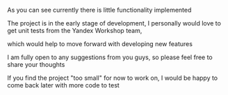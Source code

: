 As you can see currently there is little functionality implemented

The project is in the early stage of development, I personally would love to get unit tests from the Yandex Workshop team, 

which would help to move forward with developing new features

I am fully open to any suggestions from you guys, so please feel free to share your thoughts

If you find the project "too small" for now to work on, I would be happy to come back later with more code to test
